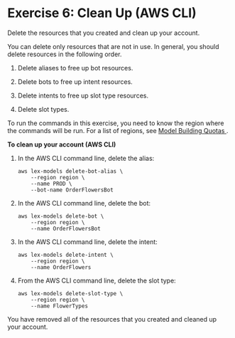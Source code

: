 # Exercise 6: Clean Up \(AWS CLI\)<a name="gs-cli-clean-up"></a>

Delete the resources that you created and clean up your account\.

You can delete only resources that are not in use\. In general, you should delete resources in the following order\.

1. Delete aliases to free up bot resources\.

1. Delete bots to free up intent resources\.

1. Delete intents to free up slot type resources\.

1. Delete slot types\.

To run the commands in this exercise, you need to know the region where the commands will be run\. For a list of regions, see [ Model Building Quotas ](gl-limits.md#gl-limits-model-building)\.

**To clean up your account \(AWS CLI\)**

1. In the AWS CLI command line, delete the alias:

   ```
   aws lex-models delete-bot-alias \
       --region region \
       --name PROD \
       --bot-name OrderFlowersBot
   ```

1. In the AWS CLI command line, delete the bot:

   ```
   aws lex-models delete-bot \
       --region region \
       --name OrderFlowersBot
   ```

1. In the AWS CLI command line, delete the intent:

   ```
   aws lex-models delete-intent \
       --region region \
       --name OrderFlowers
   ```

1. From the AWS CLI command line, delete the slot type:

   ```
   aws lex-models delete-slot-type \
       --region region \
       --name FlowerTypes
   ```

You have removed all of the resources that you created and cleaned up your account\.